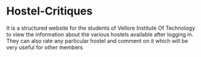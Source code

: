 # Hostel-Critiques
It is a structured website for the students of Vellore Institute Of Technology to view the information about the various hostels available after logging in. They can also rate any particular hostel and comment on it which will be very useful for other members
